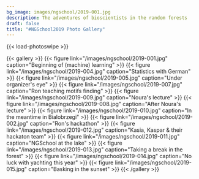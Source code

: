 ```yaml
---
bg_image: images/ngschool/2019-001.jpg
description: The adventures of bioscientists in the random forests 
draft: false
title: "#NGSchool2019 Photo Gallery"
---
```


{{< load-photoswipe >}}

{{< gallery >}}
  {{< figure link="/images/ngschool/2019-001.jpg"  caption="Beginning of (machine) learning" >}}
  {{< figure link="/images/ngschool/2019-004.jpg"  caption="Statistics with German" >}}
  {{< figure link="/images/ngschool/2019-005.jpg"  caption="Under organizer's eye" >}}
  {{< figure link="/images/ngschool/2019-007.jpg"  caption="Ron teaching motifs finding" >}}
  {{< figure link="/images/ngschool/2019-009.jpg"  caption="Noura's lecture" >}}
  {{< figure link="/images/ngschool/2019-008.jpg"  caption="After Noura's lecture" >}}
  {{< figure link="/images/ngschool/2019-010.jpg"  caption="In the meantime in Bialobrzegi" >}}
  {{< figure link="/images/ngschool/2019-002.jpg"  caption="Ron's hackathon" >}}
  {{< figure link="/images/ngschool/2019-012.jpg"  caption="Kasia, Kaspar & their hackaton team" >}}
  {{< figure link="/images/ngschool/2019-011.jpg"  caption="NGSchool at the lake" >}}
  {{< figure link="/images/ngschool/2019-013.jpg"  caption="Taking a break in the forest" >}}
  {{< figure link="/images/ngschool/2019-014.jpg"  caption="No luck with yachting this year" >}}
  {{< figure link="/images/ngschool/2019-015.jpg"  caption="Basking in the sunset" >}}
{{< /gallery >}}
